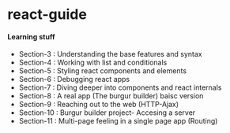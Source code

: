 # react-guide

#### Learning stuff

* Section-3 : Understanding the base features and syntax
* Section-4 : Working with list and conditionals
* Section-5 : Styling react components and elements
* Section-6 : Debugging react apps
* Section-7 : Diving deeper into components and react internals
* Section-8 : A real app (The burgur builder) baisc version
* Section-9 : Reaching out to the web (HTTP-Ajax)
* Section-10 : Burgur builder project- Accesing a server
* Section-11 : Multi-page feeling in a single page app (Routing)
